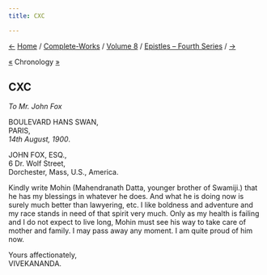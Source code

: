 ```yaml
---
title: CXC

---
```

<div>

[←](189_hari.htm) [Home](../../../index.htm) /
[Complete-Works](../../complete_works.htm) / [Volume
8](../volume_8_contents.htm) / [Epistles – Fourth
Series](epistles_fourth_series_contents.htm) / [→](191_brother_hari.htm)

  

[«](189_hari.htm) Chronology
[»](../../volume_9/letters_fifth_series/181_christine.htm)

## CXC

*To Mr. John Fox*

BOULEVARD HANS SWAN,  
PARIS,  
*14th August, 1900*.

JOHN FOX, ESQ.,  
6 Dr. Wolf Street,  
Dorchester, Mass, U.S., America.

Kindly write Mohin (Mahendranath Datta, younger brother of Swamiji.)
that he has my blessings in whatever he does. And what he is doing now
is surely much better than lawyering, etc. I like boldness and adventure
and my race stands in need of that spirit very much. Only as my health
is failing and I do not expect to live long, Mohin must see his way to
take care of mother and family. I may pass away any moment. I am quite
proud of him now.

Yours affectionately,  
VIVEKANANDA.

</div>
